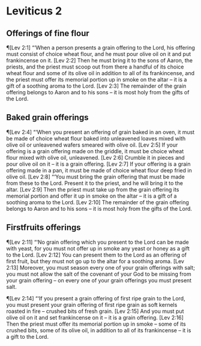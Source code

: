 # Leviticus 2

## Offerings of fine flour
¶[Lev 2:1] “‘When a person presents a grain offering to the Lord, his offering must consist of choice wheat flour, and he must pour olive oil on it and put frankincense on it.
[Lev 2:2] Then he must bring it to the sons of Aaron, the priests, and the priest must scoop out from there a handful of its choice wheat flour and some of its olive oil in addition to all of its frankincense, and the priest must offer its memorial portion up in smoke on the altar – it is a gift of a soothing aroma to the Lord.
[Lev 2:3] The remainder of the grain offering belongs to Aaron and to his sons – it is most holy from the gifts of the Lord.

## Baked grain offerings
¶[Lev 2:4] “‘When you present an offering of grain baked in an oven, it must be made of choice wheat flour baked into unleavened loaves mixed with olive oil or unleavened wafers smeared with olive oil.
[Lev 2:5] If your offering is a grain offering made on the griddle, it must be choice wheat flour mixed with olive oil, unleavened.
[Lev 2:6] Crumble it in pieces and pour olive oil on it – it is a grain offering.
[Lev 2:7] If your offering is a grain offering made in a pan, it must be made of choice wheat flour deep fried in olive oil.
[Lev 2:8] “‘You must bring the grain offering that must be made from these to the Lord. Present it to the priest, and he will bring it to the altar.
[Lev 2:9] Then the priest must take up from the grain offering its memorial portion and offer it up in smoke on the altar – it is a gift of a soothing aroma to the Lord.
[Lev 2:10] The remainder of the grain offering belongs to Aaron and to his sons – it is most holy from the gifts of the Lord.

## Firstfruits offerings
¶[Lev 2:11] “‘No grain offering which you present to the Lord can be made with yeast, for you must not offer up in smoke any yeast or honey as a gift to the Lord.
[Lev 2:12] You can present them to the Lord as an offering of first fruit, but they must not go up to the altar for a soothing aroma.
[Lev 2:13] Moreover, you must season every one of your grain offerings with salt; you must not allow the salt of the covenant of your God to be missing from your grain offering – on every one of your grain offerings you must present salt.

¶[Lev 2:14] “‘If you present a grain offering of first ripe grain to the Lord, you must present your grain offering of first ripe grain as soft kernels roasted in fire – crushed bits of fresh grain.
[Lev 2:15] And you must put olive oil on it and set frankincense on it – it is a grain offering.
[Lev 2:16] Then the priest must offer its memorial portion up in smoke – some of its crushed bits, some of its olive oil, in addition to all of its frankincense – it is a gift to the Lord.

